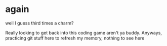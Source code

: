 # again

well I guess third times a charm?

Really looking to get back into this coding game aren't ya buddy. 
Anyways, practicing git stuff here to refresh my memory, nothing to see here
